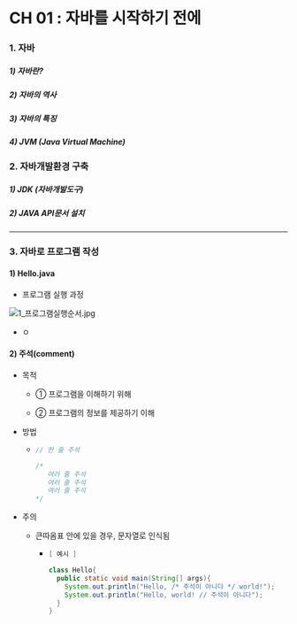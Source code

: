 # CH 01 : 자바를 시작하기 전에

### 1. 자바

##### 1) 자바란?

##### 2) 자바의 역사

##### 3) 자바의 특징

##### 4) JVM (Java Virtual Machine)

### 2. 자바개발환경 구축

##### 1) JDK (자바개발도구)

##### 2) JAVA API문서 설치

---

### 3. 자바로 프로그램 작성

#### 1) Hello.java

- 프로그램 실행 과정

![1_프로그램실행순서.jpg](C:\Users\jeje1\OneDrive\바탕%20화면\1_프로그램실행순서.jpg)

- ㅇ

#### 2) 주석(comment)

- 목적
  
  - ① 프로그램을 이해하기 위해
  
  - ② 프로그램의 정보를 제공하기 이해

- 방법
  
  - ```java
    // 한 줄 주석
    
    /*
       여러 줄 주석
       여러 줄 주석
       여러 줄 주석
    */
    ```

- 주의
  
  - 큰따옴표 안에 있을 경우, 문자열로 인식됨
    
    - ```java
      [ 예시 ]
      
      class Hello{
        public static void main(String[] args){
          System.out.println("Hello, /* 주석이 아니다 */ world!");
          System.out.println("Hello, world! // 주석이 아니다");
        }
      }
      ```
